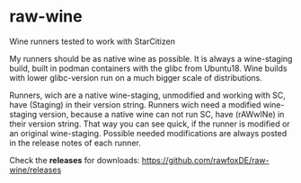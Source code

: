# raw-wine
Wine runners tested to work with StarCitizen

My runners should be as native wine as possible. 
It is always a wine-staging build, built in podman containers with the glibc from Ubuntu18.
Wine builds with lower glibc-version run on a much bigger scale of distributions.

Runners, wich are a native wine-staging, unmodified and working with SC, have (Staging) in their version string.
Runners wich need a modified wine-staging version, because a native wine can not run SC, have (rAWwINe) in their version string.
That way you can see quick, if the runner is modified or an original wine-staging.
Possible needed modifications are always posted in the release notes of each runner.

Check the **releases** for downloads:
https://github.com/rawfoxDE/raw-wine/releases
